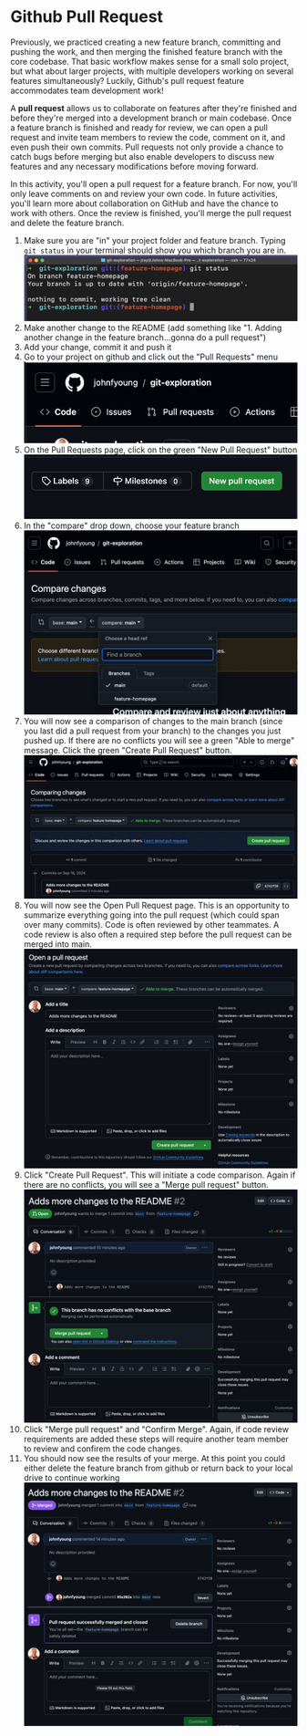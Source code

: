 # Github Pull Request

Previously, we practiced creating a new feature branch, committing and pushing the work, and then merging the finished feature branch with the core codebase. That basic workflow makes sense for a small solo project, but what about larger projects, with multiple developers working on several features simultaneously? Luckily, Github's pull request feature accommodates team development work!

A **pull request** allows us to collaborate on features after they're finished and before they're merged into a development branch or main codebase. Once a feature branch is finished and ready for review, we can open a pull request and invite team members to review the code, comment on it, and even push their own commits. Pull requests not only provide a chance to catch bugs before merging but also enable developers to discuss new features and any necessary modifications before moving forward.

In this activity, you'll open a pull request for a feature branch. For now, you'll only leave comments on and review your own code. In future activities, you'll learn more about collaboration on GitHub and have the chance to work with others. Once the review is finished, you'll merge the pull request and delete the feature branch.

1. Make sure you are "in" your project folder and feature branch. Typing `git status` in your terminal should show you which branch you are in.
   ![git status](./images/01-pullrequest.png)
1. Make another change to the README (add something like "1. Adding another change in the feature branch...gonna do a pull request")
1. Add your change, commit it and push it
1. Go to your project on github and click out the "Pull Requests" menu
   ![git status](./images/02-pullrequest.png)
1. On the Pull Requests page, click on the green "New Pull Request" button
   ![git status](./images/03-pullrequest.png)
1. In the "compare" drop down, choose your feature branch
   ![git status](./images/04-pullrequest.png)
1. You will now see a comparison of changes to the main branch (since you last did a pull request from your branch) to the changes you just pushed up. If there are no conflicts you will see a green "Able to merge" message. Click the green "Create Pull Request" button.
   ![git status](./images/05-pullrequest.png)
1. You will now see the Open Pull Request page. This is an opportunity to summarize everything going into the pull request (which could span over many commits). Code is often reviewed by other teammates. A code review is also often a required step before the pull request can be merged into main.
   ![git status](./images/06-pullrequest.png)
1. Click "Create Pull Request". This will initiate a code comparison. Again if there are no conflicts, you will see a "Merge pull request" button.
   ![git status](./images/08-pullrequest.png)
1. Click "Merge pull request" and "Confirm Merge". Again, if code review requirements are added these steps will require another team member to review and confirem the code changes.
1. You should now see the results of your merge. At this point you could either delete the feature branch from github or return back to your local drive to continue working
   ![git status](./images/09-pullrequest.png)
